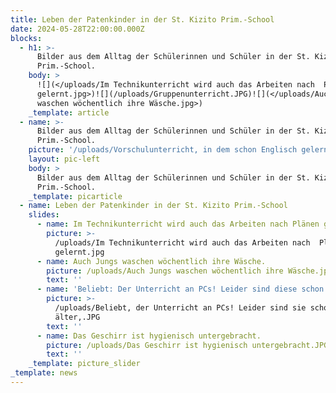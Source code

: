 ```yaml
---
title: Leben der Patenkinder in der St. Kizito Prim.-School
date: 2024-05-28T22:00:00.000Z
blocks:
  - h1: >-
      Bilder aus dem Alltag der Schülerinnen und Schüler in der St. Kizito
      Prim.-School.
    body: >
      ![](</uploads/Im Technikunterricht wird auch das Arbeiten nach  Plänen
      gelernt.jpg>)![](/uploads/Gruppenunterricht.JPG)![](</uploads/Auch Jungs
      waschen wöchentlich ihre Wäsche.jpg>)
    _template: article
  - name: >-
      Bilder aus dem Alltag der Schülerinnen und Schüler in der St. Kizito
      Prim.-School.
    picture: '/uploads/Vorschulunterricht, in dem schon Englisch gelernt wird.jpg'
    layout: pic-left
    body: >
      Bilder aus dem Alltag der Schülerinnen und Schüler in der St. Kizito
      Prim.-School.
    _template: picarticle
  - name: Leben der Patenkinder in der St. Kizito Prim.-School
    slides:
      - name: Im Technikunterricht wird auch das Arbeiten nach Plänen gelernt.
        picture: >-
          /uploads/Im Technikunterricht wird auch das Arbeiten nach  Plänen
          gelernt.jpg
      - name: Auch Jungs waschen wöchentlich ihre Wäsche.
        picture: /uploads/Auch Jungs waschen wöchentlich ihre Wäsche.jpg
        text: ''
      - name: 'Beliebt: Der Unterricht an PCs! Leider sind diese schon älter.'
        picture: >-
          /uploads/Beliebt, der Unterricht an PCs! Leider sind sie schon
          älter,.JPG
        text: ''
      - name: Das Geschirr ist hygienisch untergebracht.
        picture: /uploads/Das Geschirr ist hygienisch untergebracht.JPG
        text: ''
    _template: picture_slider
_template: news
---
```


